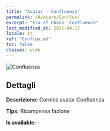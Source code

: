 ```yaml
---
title: "Avatar - Confluenza"
permalink: /Avatars/Conflux/
excerpt: "Era of Chaos  Confluenza"
last_modified_at: 2021-04-17
locale: it
ref: "Conflux.md"
toc: false
classes: wide
---
```

 ![Confluenza](/images/a/avatarFrame_44.png)

## Dettagli

 **Descrizione:** Cornice avatar Confluenza 

 **Tips:** Ricompensa fazione 

 **Is available:**  - 

